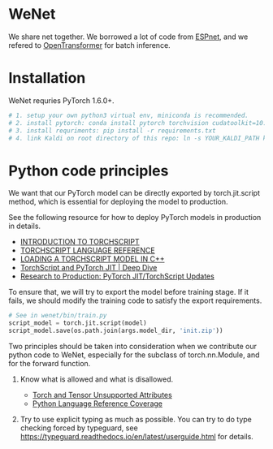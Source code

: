 # WeNet

We share net together.
We borrowed a lot of code from [ESPnet](https://github.com/espnet/espnet),
and we refered to [OpenTransformer](https://github.com/ZhengkunTian/OpenTransformer/blob/master/otrans/recognizer.py)
for batch inference.

# Installation

WeNet requries PyTorch 1.6.0+.

``` sh
# 1. setup your own python3 virtual env, miniconda is recommended.
# 2. install pytorch: conda install pytorch torchvision cudatoolkit=10.1 -c pytorch
# 3. install requriments: pip install -r requirements.txt
# 4. link Kaldi on root directory of this repo: ln -s YOUR_KALDI_PATH kaldi
```

# Python code principles

We want that our PyTorch model can be directly exported by torch.jit.script method,
which is essential for deploying the model to production.

See the following resource for how to deploy PyTorch models in production in details.
- [INTRODUCTION TO TORCHSCRIPT](https://pytorch.org/tutorials/beginner/Intro_to_TorchScript_tutorial.html)
- [TORCHSCRIPT LANGUAGE REFERENCE](https://pytorch.org/docs/stable/jit_language_reference.html#language-reference)
- [LOADING A TORCHSCRIPT MODEL IN C++](https://pytorch.org/tutorials/advanced/cpp_export.html)
- [TorchScript and PyTorch JIT | Deep Dive](https://www.youtube.com/watch?v=2awmrMRf0dA&t=574s)
- [Research to Production: PyTorch JIT/TorchScript Updates](https://www.youtube.com/watch?v=St3gdHJzic0)

To ensure that, we will try to export the model before training stage.
If it fails, we should modify the training code to satisfy the export requirements.

``` python
# See in wenet/bin/train.py
script_model = torch.jit.script(model)
script_model.save(os.path.join(args.model_dir, 'init.zip'))
```

Two principles should be taken into consideration when we contribute our python code
to WeNet, especially for the subclass of torch.nn.Module, and for the forward function.

1. Know what is allowed and what is disallowed.
    - [Torch and Tensor Unsupported Attributes](https://pytorch.org/docs/master/jit_unsupported.html#jit-unsupported)
    - [Python Language Reference Coverage](https://pytorch.org/docs/master/jit_python_reference.html#python-language-reference)

2. Try to use explicit typing as much as possible. You can try to do type checking
forced by typeguard, see https://typeguard.readthedocs.io/en/latest/userguide.html for details.

